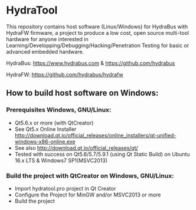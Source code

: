HydraTool
======

This repository contains host software (Linux/Windows) for HydraBus with HydraFW firmware, a project to
produce a low cost, open source multi-tool hardware for anyone interested in Learning/Developping/Debugging/Hacking/Penetration Testing 
for basic or advanced embedded hardware.

HydraBus: https://www.hydrabus.com & https://github.com/hydrabus

HydraFW: https://github.com/hydrabus/hydrafw

## How to build host software on Windows:

### Prerequisites Windows, GNU/Linux:

* Qt5.6.x or more (with QtCreator)
 * See Qt5.x Online Installer http://download.qt.io/official_releases/online_installers/qt-unified-windows-x86-online.exe
 * See also http://download.qt.io/official_releases/qt/
 * Tested with success on Qt5.6/5.7/5.9.1 (using Qt Static Build) on Ubuntu 16.x LTS & Windows7 SP1(MSVC2013)

### Build the project with QtCreator on Windows, GNU/Linux:

* Import hydratool.pro project in Qt Creator 
* Configure the Project for MinGW and/or MSVC2013 or more
* Build the project

